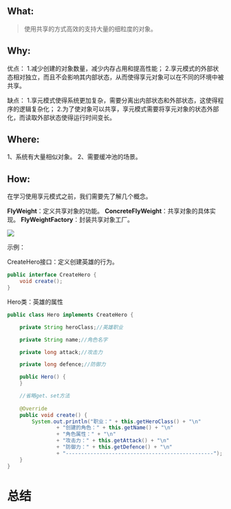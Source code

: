 ## What:

>使用共享的方式高效的支持大量的细粒度的对象。

## Why:
优点：
1.减少创建的对象数量，减少内存占用和提高性能；
2.享元模式的外部状态相对独立，而且不会影响其内部状态，从而使得享元对象可以在不同的环境中被共享。

缺点：
1.享元模式使得系统更加复杂，需要分离出内部状态和外部状态，这使得程序的逻辑复杂化； 
2.为了使对象可以共享，享元模式需要将享元对象的状态外部化，而读取外部状态使得运行时间变长。
## Where:

1、系统有大量相似对象。 
2、需要缓冲池的场景。

## How:

在学习使用享元模式之前，我们需要先了解几个概念。

**FlyWeight**：定义共享对象的功能。
**ConcreteFlyWeight**：共享对象的具体实现。
**FlyWeightFactory**：封装共享对象工厂。


![](https://raw.githubusercontent.com/MuggleLee/PicGo/master/%E8%AE%BE%E8%AE%A1%E6%A8%A1%E5%BC%8F/%E4%BA%AB%E5%85%83%E6%A8%A1%E5%BC%8F/Pattern-Flyweight.png)

示例：

CreateHero接口：定义创建英雄的行为。

```java
public interface CreateHero {
    void create();
}
```

Hero类：英雄的属性
```java
public class Hero implements CreateHero {

    private String heroClass;//英雄职业

    private String name;//角色名字

    private long attack;//攻击力

    private long defence;//防御力

    public Hero() {
    }

    //省略get、set方法
    
    @Override
    public void create() {
        System.out.println("职业：" + this.getHeroClass() + "\n"
                + "创建的角色：" + this.getName() + "\n"
                + "角色属性：" + "\n"
                + "攻击力：" + this.getAttack() + "\n"
                + "防御力：" + this.getDefence() + "\n"
                + "------------------------------------------------");
    }
}
```



# 总结













